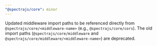 ```yaml
---
"@spectrajs/core": minor
---
```


Updated middleware import paths to be referenced directly from `@spectrajs/core/<middleware-name>` (e.g., `@spectrajs/core/cors`). The old import paths (`@spectrajs/core/middleware` and `@spectrajs/core/middleware/<middleware-name>`) are deprecated.
